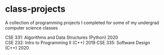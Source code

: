 # class-projects
A collection of programming projects I completed for some of my undergrad computer science classes

CSE 331: Algorithms and Data Structures (Python) 2020  
CSE 232: Intro to Programming II (C++) 2019
CSE 335: Software Design (C++) 2020